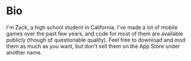 # Bio
I'm Zack, a high school student in California. I've made a lot of mobile games over the past few years, and code for most of them are available publicly (though of questionable quality). Feel free to download and mod them as much as you want, but don't sell them on the App Store under another name.
